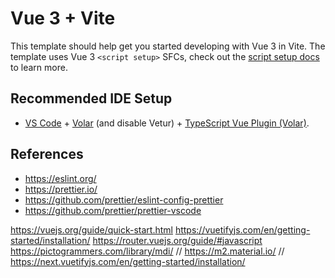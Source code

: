 # Vue 3 + Vite

This template should help get you started developing with Vue 3 in Vite. The template uses Vue 3 `<script setup>` SFCs, check out the [script setup docs](https://v3.vuejs.org/api/sfc-script-setup.html#sfc-script-setup) to learn more.

## Recommended IDE Setup

- [VS Code](https://code.visualstudio.com/) + [Volar](https://marketplace.visualstudio.com/items?itemName=Vue.volar) (and disable Vetur) + [TypeScript Vue Plugin (Volar)](https://marketplace.visualstudio.com/items?itemName=Vue.vscode-typescript-vue-plugin).

## References


* https://eslint.org/
* https://prettier.io/
* https://github.com/prettier/eslint-config-prettier
* https://github.com/prettier/prettier-vscode

https://vuejs.org/guide/quick-start.html
https://vuetifyjs.com/en/getting-started/installation/
https://router.vuejs.org/guide/#javascript
https://pictogrammers.com/library/mdi/
// https://m2.material.io/
// https://next.vuetifyjs.com/en/getting-started/installation/